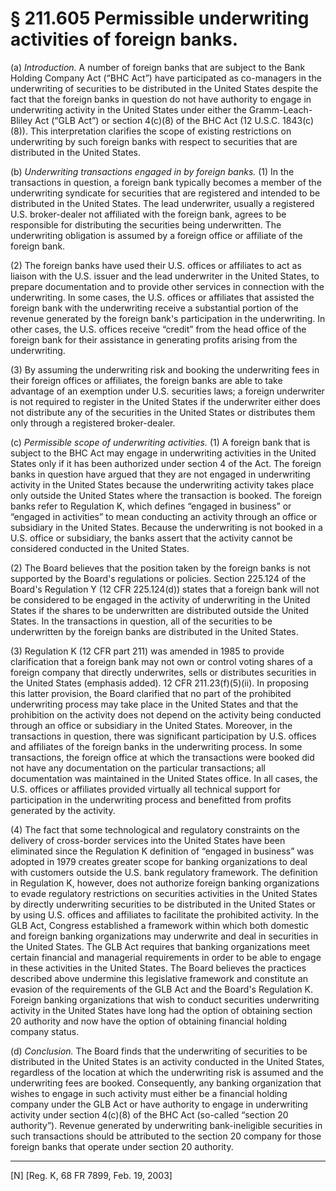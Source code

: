 # § 211.605   Permissible underwriting activities of foreign banks.

(a) *Introduction.* A number of foreign banks that are subject to the Bank Holding Company Act (“BHC Act”) have participated as co-managers in the underwriting of securities to be distributed in the United States despite the fact that the foreign banks in question do not have authority to engage in underwriting activity in the United States under either the Gramm-Leach-Bliley Act (“GLB Act”) or section 4(c)(8) of the BHC Act (12 U.S.C. 1843(c)(8)). This interpretation clarifies the scope of existing restrictions on underwriting by such foreign banks with respect to securities that are distributed in the United States.


(b) *Underwriting transactions engaged in by foreign banks.* (1) In the transactions in question, a foreign bank typically becomes a member of the underwriting syndicate for securities that are registered and intended to be distributed in the United States. The lead underwriter, usually a registered U.S. broker-dealer not affiliated with the foreign bank, agrees to be responsible for distributing the securities being underwritten. The underwriting obligation is assumed by a foreign office or affiliate of the foreign bank. 


(2) The foreign banks have used their U.S. offices or affiliates to act as liaison with the U.S. issuer and the lead underwriter in the United States, to prepare documentation and to provide other services in connection with the underwriting. In some cases, the U.S. offices or affiliates that assisted the foreign bank with the underwriting receive a substantial portion of the revenue generated by the foreign bank's participation in the underwriting. In other cases, the U.S. offices receive “credit” from the head office of the foreign bank for their assistance in generating profits arising from the underwriting.


(3) By assuming the underwriting risk and booking the underwriting fees in their foreign offices or affiliates, the foreign banks are able to take advantage of an exemption under U.S. securities laws; a foreign underwriter is not required to register in the United States if the underwriter either does not distribute any of the securities in the United States or distributes them only through a registered broker-dealer. 


(c) *Permissible scope of underwriting activities.* (1) A foreign bank that is subject to the BHC Act may engage in underwriting activities in the United States only if it has been authorized under section 4 of the Act. The foreign banks in question have argued that they are not engaged in underwriting activity in the United States because the underwriting activity takes place only outside the United States where the transaction is booked. The foreign banks refer to Regulation K, which defines “engaged in business” or “engaged in activities” to mean conducting an activity through an office or subsidiary in the United States. Because the underwriting is not booked in a U.S. office or subsidiary, the banks assert that the activity cannot be considered conducted in the United States. 


(2) The Board believes that the position taken by the foreign banks is not supported by the Board's regulations or policies. Section 225.124 of the Board's Regulation Y (12 CFR 225.124(d)) states that a foreign bank will not be considered to be engaged in the activity of underwriting in the United States if the shares to be underwritten are distributed outside the United States. In the transactions in question, all of the securities to be underwritten by the foreign banks are distributed in the United States. 


(3) Regulation K (12 CFR part 211) was amended in 1985 to provide clarification that a foreign bank may not own or control voting shares of a foreign company that directly underwrites, sells or distributes securities in the United States (emphasis added). 12 CFR 211.23(f)(5)(ii). In proposing this latter provision, the Board clarified that no part of the prohibited underwriting process may take place in the United States and that the prohibition on the activity does not depend on the activity being conducted through an office or subsidiary in the United States. Moreover, in the transactions in question, there was significant participation by U.S. offices and affiliates of the foreign banks in the underwriting process. In some transactions, the foreign office at which the transactions were booked did not have any documentation on the particular transactions; all documentation was maintained in the United States office. In all cases, the U.S. offices or affiliates provided virtually all technical support for participation in the underwriting process and benefitted from profits generated by the activity. 


(4) The fact that some technological and regulatory constraints on the delivery of cross-border services into the United States have been eliminated since the Regulation K definition of “engaged in business” was adopted in 1979 creates greater scope for banking organizations to deal with customers outside the U.S. bank regulatory framework. The definition in Regulation K, however, does not authorize foreign banking organizations to evade regulatory restrictions on securities activities in the United States by directly underwriting securities to be distributed in the United States or by using U.S. offices and affiliates to facilitate the prohibited activity. In the GLB Act, Congress established a framework within which both domestic and foreign banking organizations may underwrite and deal in securities in the United States. The GLB Act requires that banking organizations meet certain financial and managerial requirements in order to be able to engage in these activities in the United States. The Board believes the practices described above undermine this legislative framework and constitute an evasion of the requirements of the GLB Act and the Board's Regulation K. Foreign banking organizations that wish to conduct securities underwriting activity in the United States have long had the option of obtaining section 20 authority and now have the option of obtaining financial holding company status. 


(d) *Conclusion.* The Board finds that the underwriting of securities to be distributed in the United States is an activity conducted in the United States, regardless of the location at which the underwriting risk is assumed and the underwriting fees are booked. Consequently, any banking organization that wishes to engage in such activity must either be a financial holding company under the GLB Act or have authority to engage in underwriting activity under section 4(c)(8) of the BHC Act (so-called “section 20 authority”). Revenue generated by underwriting bank-ineligible securities in such transactions should be attributed to the section 20 company for those foreign banks that operate under section 20 authority.



---

[N] [Reg. K, 68 FR 7899, Feb. 19, 2003]




